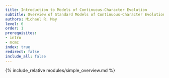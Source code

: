 ```yaml
---
title: Introduction to Models of Continuous-Character Evolution
subtitle: Overview of Standard Models of Continuous-Character Evolution
authors: Michael R. May
level: 6
order: 1
prerequisites:
- intro
- mcmc
index: true
redirect: false
include_all: false
---
```


{% include_relative modules/simple_overview.md %}

